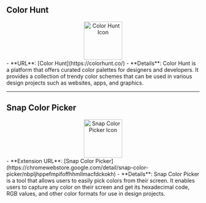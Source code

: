 ## **Color Hunt**
  <div align="center">
      <img src="ICON_URL" alt="Color Hunt Icon" width="100px"/>
  </div>
  - **URL**: [Color Hunt](https://colorhunt.co/)
  - **Details**: Color Hunt is a platform that offers curated color palettes for designers and developers. It provides a collection of trendy color schemes that can be used in various design projects such as websites, apps, and graphics.

---

## **Snap Color Picker**
  <div align="center">
      <img src="ICON_URL" alt="Snap Color Picker Icon" width="100px"/>
  </div>
  - **Extension URL**: [Snap Color Picker](https://chromewebstore.google.com/detail/snap-color-picker/nbpljhppefmpifoffhhmllmacfdckokh)
  - **Details**: Snap Color Picker is a tool that allows users to easily pick colors from their screen. It enables users to capture any color on their screen and get its hexadecimal code, RGB values, and other color formats for use in design projects.
